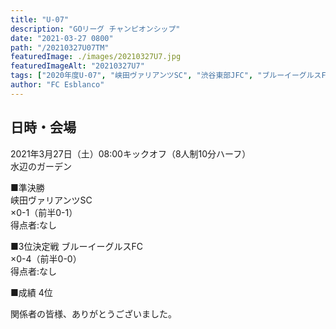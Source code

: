 ```yaml
---
title: "U-07"
description: "GOリーグ チャンピオンシップ"
date: "2021-03-27 0800"
path: "/20210327U07TM"
featuredImage: ./images/20210327U7.jpg
featuredImageAlt: "20210327U7"
tags: ["2020年度U-07", "峡田ヴァリアンツSC", "渋谷東部JFC", "ブルーイーグルスFC"]
author: "FC Esblanco"
---
```


## 日時・会場

2021年3月27日（土）08:00キックオフ（8人制10分ハーフ）<br>
水辺のガーデン

■準決勝  
峡田ヴァリアンツSC  
×0-1（前半0-1）<br>
得点者:なし

■3位決定戦
ブルーイーグルスFC  
×0-4（前半0-0）<br>
得点者:なし

■成績
4位


関係者の皆様、ありがとうございました。
